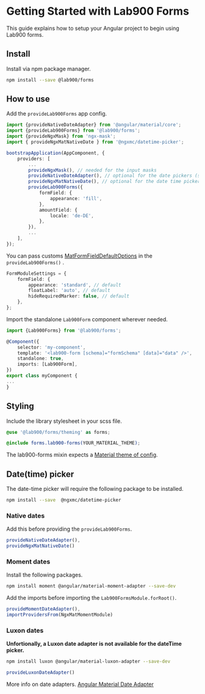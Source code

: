 # Getting Started with Lab900 Forms

This guide explains how to setup your Angular project to begin using Lab900 forms.

## Install

Install via npm package manager.

```bash
npm install --save @lab900/forms
```

## How to use

Add the `provideLab900Forms` app config.

```ts
import {provideNativeDateAdapter} from '@angular/material/core';
import {provideLab900Forms} from '@lab900/forms';
import {provideNgxMask} from 'ngx-mask';
import { provideNgxMatNativeDate } from '@ngxmc/datetime-picker';

bootstrapApplication(AppComponent, {
    providers: [
        ...
        provideNgxMask(), // needed for the input masks
        provideNativeDateAdapter(), // optional for the date pickers (see below)
        provideNgxMatNativeDate(), // optional for the date time pickers (see below)
        provideLab900Forms({
            formField: {
                appearance: 'fill',
            },
            amountField: {
                locale: 'de-DE',
            },
        }),
        ...
    ],
});

```

You can pass customs [MatFormFieldDefaultOptions](https://material.angular.io/components/form-field/api) in
the `provideLab900Forms()` .

```ts
FormModuleSettings = {
    formField: {
        appearance: 'standard', // default
        floatLabel: 'auto', // default
        hideRequiredMarker: false, // default
    },
};
```

Import the standalone `Lab900Form` component wherever needed.

```ts
import {Lab900Forms} from '@lab900/forms';

@Component({
    selector: 'my-component',
    template: '<lab900-form [schema]="formSchema" [data]="data" />',
    standalone: true,
    imports: [Lab900Form],
})
export class myComponent {
...
}
```

## Styling

Include the library stylesheet in your scss file.

```scss
@use '@lab900/forms/theming' as forms;

@include forms.lab900-forms(YOUR_MATERIAL_THEME);
```

The lab900-forms mixin expects a [Material theme of config](https://material.angular.io/guide/theming).

## Date(time) picker

The date-time picker will require the following package to be installed.

```bash
npm install --save  @ngxmc/datetime-picker
```

### Native dates

Add this before providing the `provideLab900Forms`.

```ts
provideNativeDateAdapter(),
provideNgxMatNativeDate()
```

### Moment dates

Install the following packages.

```bash
npm install moment @angular/material-moment-adapter --save-dev
```

Add the imports before importing the `Lab900FormsModule.forRoot()`.

```ts 
provideMomentDateAdapter(),
importProvidersFrom(NgxMatMomentModule)
```

### Luxon dates

**Unfortionally, a Luxon date adapter is not available for the dateTime picker.**

```bash
npm install luxon @angular/material-luxon-adapter --save-dev
```

```ts 
provideLuxonDateAdapter()
```

More info on date adapters. [Angular Material Date Adapter](https://material.angular.io/components/datepicker/overview#choosing-a-date-implementation-and-date-adapter)
